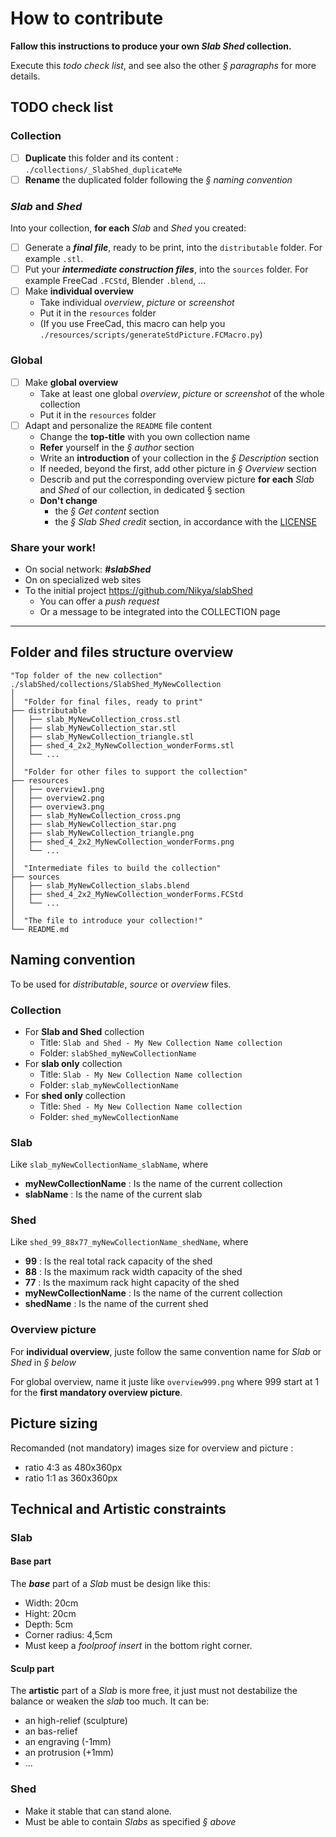# How to contribute

**Fallow this instructions to produce your own *Slab Shed* collection.**

Execute this _todo check list_, and see also the other _§ paragraphs_ for more details.

## TODO check list

### Collection 

- [ ] **Duplicate** this folder and its content : `./collections/_SlabShed_duplicateMe`
- [ ] **Rename** the duplicated folder following the _§ naming convention_

### _Slab_ and _Shed_

Into your collection, **for each** _Slab_ and _Shed_ you created:

- [ ] Generate a _**final file**_, ready to be print, into the `distributable` folder. For example `.stl`.
- [ ] Put your _**intermediate construction files**_, into the `sources` folder. For example FreeCad `.FCStd`, Blender `.blend`, ...
- [ ] Make **individual overview**
    - Take individual _overview_, _picture_ or _screenshot_
    - Put it in the `resources` folder
    - (If you use FreeCad, this macro can help you `./resources/scripts/generateStdPicture.FCMacro.py`)

### Global 

- [ ] Make **global overview** 
    - Take at least one global _overview_, _picture_ or _screenshot_ of the whole collection
    - Put it in the `resources` folder
- [ ] Adapt and personalize the `README` file content
    - Change the **top-title** with you own collection name
    - **Refer** yourself in the _§ author_ section
    - Write an **introduction** of your collection in the _§ Description_ section
    - If needed, beyond the first, add other picture in _§ Overview_ section
    - Describ and put the corresponding overview picture **for each** _Slab_ and _Shed_ of our collection, in dedicated § section 
    - **Don't change** 
      - the _§ Get content_ section
      - the _§ Slab Shed credit_ section, in accordance with the [LICENSE](LICENSE.md)

### Share your work!

- On social network: **_#slabShed_**
- On on specialized web sites 
- To the initial project https://github.com/Nikya/slabShed
    - You can offer a _push request_
    - Or a message to be integrated into the COLLECTION page

-----------

## Folder and files structure overview

```
"Top folder of the new collection"
./slabShed/collections/SlabShed_MyNewCollection
│
│  "Folder for final files, ready to print" 
├── distributable
│   ├── slab_MyNewCollection_cross.stl
│   ├── slab_MyNewCollection_star.stl
│   ├── slab_MyNewCollection_triangle.stl
│   ├── shed_4_2x2_MyNewCollection_wonderForms.stl
│   └── ...
│
│  "Folder for other files to support the collection"
├── resources
│   ├── overview1.png
│   ├── overview2.png
│   ├── overview3.png
│   ├── slab_MyNewCollection_cross.png
│   ├── slab_MyNewCollection_star.png
│   ├── slab_MyNewCollection_triangle.png
│   ├── shed_4_2x2_MyNewCollection_wonderForms.png
│   └── ...
│
│  "Intermediate files to build the collection"
├── sources
│   ├── slab_MyNewCollection_slabs.blend
│   ├── shed_4_2x2_MyNewCollection_wonderForms.FCStd
│   └── ...
│
│  "The file to introduce your collection!"
└── README.md
```

## Naming convention

To be used for _distributable_, _source_ or _overview_ files.

### Collection

- For **Slab and Shed** collection
    - Title: `Slab and Shed - My New Collection Name collection`
    - Folder: `slabShed_myNewCollectionName`
- For **slab only** collection 
    - Title: `Slab - My New Collection Name collection`
    - Folder: `slab_myNewCollectionName`
- For **shed only** collection 
    - Title: `Shed - My New Collection Name collection`
    - Folder: `shed_myNewCollectionName`

### Slab

Like `slab_myNewCollectionName_slabName`, where 
- **myNewCollectionName** : Is the name of the current collection
- **slabName** : Is the name of the current slab

### Shed

Like `shed_99_88x77_myNewCollectionName_shedName`, where 
- **99** : Is the real total rack capacity of the shed
- **88** : Is the maximum rack width capacity of the shed
- **77** : Is the maximum rack hight capacity of the shed
- **myNewCollectionName** : Is the name of the current collection
- **shedName** : Is the name of the current shed

### Overview picture

For **individual overview**, juste follow the same convention name for _Slab_ or _Shed_ in _§ below_

For global overview, name it juste like `overview999.png` where 999 start at 1 for the **first mandatory overview picture**.

## Picture sizing 

Recomanded (not mandatory) images size for overview and picture :
- ratio 4:3 as 480x360px
- ratio 1:1 as 360x360px

## Technical and Artistic constraints

### Slab

#### Base part

The **_base_** part of a _Slab_ must be design like this:

- Width: 20cm
- Hight: 20cm
- Depth: 5cm
- Corner radius: 4,5cm
- Must keep a _foolproof insert_ in the bottom right corner.

#### Sculp part

The **artistic** part of a _Slab_ is more free, it just must not destabilize the balance or weaken the _slab_ too much. It can be:

- an high-relief (sculpture)
- an bas-relief 
- an engraving (-1mm)
- an protrusion (+1mm)
- ...

### Shed

- Make it stable that can stand alone.
- Must be able to contain _Slabs_ as specified _§ above_
